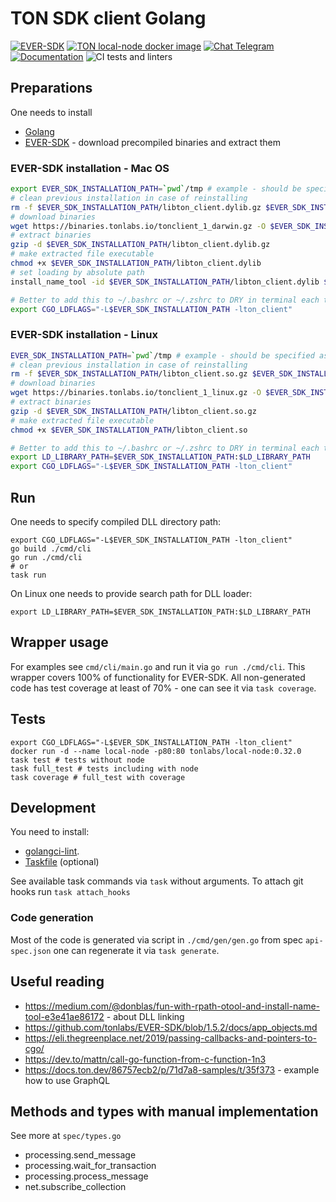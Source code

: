 # TON SDK client Golang

[![EVER-SDK](https://img.shields.io/badge/EVER_SDK-1.36.1-green.svg)](https://github.com/tonlabs/EVER-SDK/tree/1.36.1)
[![TON local-node docker image](https://img.shields.io/badge/TON_local_node-0.32.0-green.svg)](https://hub.docker.com/layers/local-node/tonlabs/local-node/0.32.0/images/sha256-cdd54376eac60ef8d9e43fcaea7e6b9152b62920310a92b3fdac3066efd8c24e)
[![Chat Telegram](https://img.shields.io/badge/chat-Telegram-9cf.svg)](https://t.me/RADIANCE_EVER_SDK)
[![Documentation](https://godoc.org/github.com/radianceteam/everscale-client-go/client?status.svg)](https://godoc.org/github.com/radianceteam/everscale-client-go/client)
![CI tests and linters](https://github.com/radianceteam/everscale-client-go/workflows/CI/badge.svg)

## Preparations

One needs to install
- [Golang](https://golang.org/doc/install)
- [EVER-SDK](https://github.com/tonlabs/EVER-SDK#download-precompiled-binaries) - download precompiled binaries and extract them

### EVER-SDK installation - Mac OS
```bash
export EVER_SDK_INSTALLATION_PATH=`pwd`/tmp # example - should be specified as absolute path
# clean previous installation in case of reinstalling
rm -f $EVER_SDK_INSTALLATION_PATH/libton_client.dylib.gz $EVER_SDK_INSTALLATION_PATH/libton_client.dylib
# download binaries
wget https://binaries.tonlabs.io/tonclient_1_darwin.gz -O $EVER_SDK_INSTALLATION_PATH/libton_client.dylib.gz
# extract binaries
gzip -d $EVER_SDK_INSTALLATION_PATH/libton_client.dylib.gz
# make extracted file executable
chmod +x $EVER_SDK_INSTALLATION_PATH/libton_client.dylib
# set loading by absolute path
install_name_tool -id $EVER_SDK_INSTALLATION_PATH/libton_client.dylib $EVER_SDK_INSTALLATION_PATH/libton_client.dylib

# Better to add this to ~/.bashrc or ~/.zshrc to DRY in terminal each time you use it
export CGO_LDFLAGS="-L$EVER_SDK_INSTALLATION_PATH -lton_client"
```

### EVER-SDK installation - Linux
```bash
EVER_SDK_INSTALLATION_PATH=`pwd`/tmp # example - should be specified as absolute path
# clean previous installation in case of reinstalling
rm -f $EVER_SDK_INSTALLATION_PATH/libton_client.so.gz $EVER_SDK_INSTALLATION_PATH/libton_client.so
# download binaries
wget https://binaries.tonlabs.io/tonclient_1_linux.gz -O $EVER_SDK_INSTALLATION_PATH/libton_client.so.gz
# extract binaries
gzip -d $EVER_SDK_INSTALLATION_PATH/libton_client.so.gz
# make extracted file executable
chmod +x $EVER_SDK_INSTALLATION_PATH/libton_client.so

# Better to add this to ~/.bashrc or ~/.zshrc to DRY in terminal each time you use it
export LD_LIBRARY_PATH=$EVER_SDK_INSTALLATION_PATH:$LD_LIBRARY_PATH
export CGO_LDFLAGS="-L$EVER_SDK_INSTALLATION_PATH -lton_client"
```

## Run

One needs to specify compiled DLL directory path:
```shell script
export CGO_LDFLAGS="-L$EVER_SDK_INSTALLATION_PATH -lton_client"
go build ./cmd/cli
go run ./cmd/cli
# or
task run
```

On Linux one needs to provide search path for DLL loader:
```shell script
export LD_LIBRARY_PATH=$EVER_SDK_INSTALLATION_PATH:$LD_LIBRARY_PATH
```

## Wrapper usage

For examples see `cmd/cli/main.go` and run it via `go run ./cmd/cli`.
This wrapper covers 100% of functionality for EVER-SDK.
All non-generated code has test coverage at least of 70% - one can see it via `task coverage`.

## Tests

```shell script
export CGO_LDFLAGS="-L$EVER_SDK_INSTALLATION_PATH -lton_client"
docker run -d --name local-node -p80:80 tonlabs/local-node:0.32.0
task test # tests without node
task full_test # tests including with node
task coverage # full_test with coverage
```

## Development

You need to install:
- [golangci-lint](https://github.com/golangci/golangci-lint).
- [Taskfile](https://taskfile.dev/) (optional)

See available task commands via `task` without arguments.
To attach git hooks run `task attach_hooks`

### Code generation

Most of the code is generated via script in `./cmd/gen/gen.go` from spec `api-spec.json`
one can regenerate it via `task generate`.

## Useful reading

- https://medium.com/@donblas/fun-with-rpath-otool-and-install-name-tool-e3e41ae86172 - about DLL linking
- https://github.com/tonlabs/EVER-SDK/blob/1.5.2/docs/app_objects.md
- https://eli.thegreenplace.net/2019/passing-callbacks-and-pointers-to-cgo/
- https://dev.to/mattn/call-go-function-from-c-function-1n3
- https://docs.ton.dev/86757ecb2/p/71d7a8-samples/t/35f373 - example how to use GraphQL

## Methods and types with manual implementation

See more at `spec/types.go`
- processing.send_message
- processing.wait_for_transaction
- processing.process_message
- net.subscribe_collection
